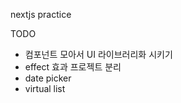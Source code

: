nextjs practice

TODO
 - 컴포넌트 모아서 UI 라이브러리화 시키기
 - effect 효과 프로젝트 분리
 - date picker
 - virtual list
